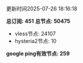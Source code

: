 更新时间2025-07-26 18:16:18

**总订阅: 451**
**总节点: 50475**
- vless节点: 24107
- hysteria2节点: 10

**google ping有效节点: 259**
